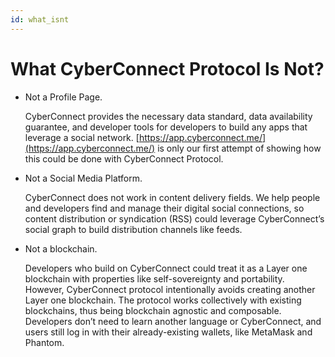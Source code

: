 ```yaml
---
id: what_isnt
---
```


# What CyberConnect Protocol Is Not?

- Not a Profile Page. 
  
  CyberConnect provides the necessary data standard, data availability guarantee, and developer tools for developers to build any apps that leverage a social network. [https://app.cyberconnect.me/](https://app.cyberconnect.me/) is only our first attempt of showing how this could be done with CyberConnect Protocol. 

- Not a Social Media Platform. 

  CyberConnect does not work in content delivery fields. We help people and developers find and manage their digital social connections, so content distribution or syndication (RSS) could leverage CyberConnect’s social graph to build distribution channels like feeds.

- Not a blockchain. 

  Developers who build on CyberConnect could treat it as a Layer one blockchain with properties like self-sovereignty and portability. However, CyberConnect protocol intentionally avoids creating another Layer one blockchain. The protocol works collectively with existing blockchains, thus being blockchain agnostic and composable. Developers don’t need to learn another language or CyberConnect, and users still log in with their already-existing wallets, like MetaMask and Phantom.
